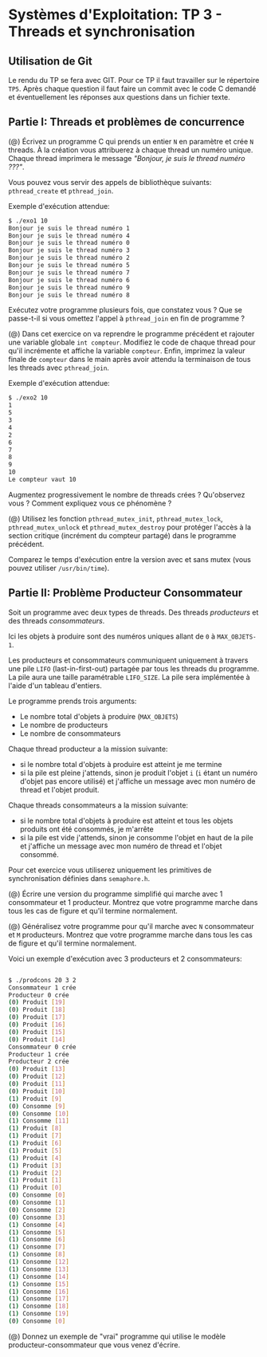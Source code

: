 Systèmes d'Exploitation: TP 3 - Threads et synchronisation
====================================================================

Utilisation de Git
------------------

Le rendu du TP se fera avec GIT. Pour ce TP il faut travailler sur le répertoire
`TP5`. Après chaque question il faut faire un commit avec le code C demandé et
éventuellement les réponses aux questions dans un fichier texte.

Partie I: Threads et problèmes de concurrence
---------------------------------------------


(@) Écrivez un programme C qui prends un entier `N` en paramètre et crée `N`
threads. À la création vous attribuerez à chaque thread un numéro unique.
Chaque thread imprimera le message _"Bonjour, je suis le thread numéro ???"_.

Vous pouvez vous servir des appels de bibliothèque suivants: `pthread_create` et
`pthread_join`.

Exemple d'exécution attendue:

```bash
$ ./exo1 10
Bonjour je suis le thread numéro 1
Bonjour je suis le thread numéro 4
Bonjour je suis le thread numéro 0
Bonjour je suis le thread numéro 3
Bonjour je suis le thread numéro 2
Bonjour je suis le thread numéro 5
Bonjour je suis le thread numéro 7
Bonjour je suis le thread numéro 6
Bonjour je suis le thread numéro 9
Bonjour je suis le thread numéro 8
```

Exécutez votre programme plusieurs fois, que constatez vous ?
Que se passe-t-il si vous omettez l'appel à `pthread_join` en fin de programme ?

(@) Dans cet exercice on va reprendre le programme précédent et rajouter une
variable globale `int compteur`. Modifiez le code de chaque thread pour qu'il
incrémente et affiche la variable `compteur`. Enfin, imprimez la valeur finale de
`compteur` dans le main après avoir attendu la terminaison de tous les threads
avec `pthread_join`.


Exemple d'exécution attendue:
```bash
$ ./exo2 10
1
5
3
4
2
6
7
8
9
10
Le compteur vaut 10
```
Augmentez progressivement le nombre de threads crées ? Qu'observez vous ?
Comment expliquez vous ce phénomène ?

(@) Utilisez les fonction `pthread_mutex_init`, `pthread_mutex_lock`,
`pthread_mutex_unlock` et `pthread_mutex_destroy` pour protéger l'accès à la
section critique (incrément du compteur partagé) dans le programme précédent.

Comparez le temps d'exécution entre la version avec et sans mutex (vous pouvez
utiliser `/usr/bin/time`).

Partie II: Problème Producteur Consommateur
-------------------------------------------

Soit un programme avec deux types de threads. Des threads _producteurs_ et des threads
_consommateurs_.

Ici les objets à produire sont des numéros uniques allant de `0` à
`MAX_OBJETS-1`.

Les producteurs et consommateurs communiquent uniquement à travers une pile `LIFO`
(last-in-first-out) partagée par tous les threads du programme. La pile aura une
taille paramétrable `LIFO_SIZE`. La pile sera implémentée à l'aide d'un tableau
d'entiers.

Le programme prends trois arguments:

* Le nombre total d'objets à produire (`MAX_OBJETS`)
* Le nombre de producteurs
* Le nombre de consommateurs

Chaque thread producteur a la mission suivante:

* si le nombre total d'objets à produire est atteint je me termine
* si la pile est pleine j'attends, sinon je produit l'objet `i` (`i` étant un numéro
d'objet pas encore utilisé) et j'affiche un message avec mon numéro de thread et
l'objet produit.

Chaque threads consommateurs a la mission suivante:

* si le nombre total d'objets à produire est atteint et tous les objets produits
  ont été consommés, je m'arrête
* si la pile est vide j'attends, sinon je consomme l'objet en haut de la pile
et j'affiche un message avec mon numéro de thread et l'objet consommé.

Pour cet exercice vous utiliserez uniquement les primitives de synchronisation
définies dans `semaphore.h`.


(@) Écrire une version du programme simplifié qui marche avec 1 consommateur et 1
producteur. Montrez que votre programme marche dans tous les cas de figure et
qu'il termine normalement.

(@) Généralisez votre programme pour qu'il marche avec `N` consommateur et `M` producteurs.
Montrez que votre programme marche dans tous les cas de figure et qu'il termine normalement.

Voici un exemple d'exécution avec 3 producteurs et 2 consommateurs:
```bash

$ ./prodcons 20 3 2
Consommateur 1 crée
Producteur 0 crée
(0) Produit [19]
(0) Produit [18]
(0) Produit [17]
(0) Produit [16]
(0) Produit [15]
(0) Produit [14]
Consommateur 0 crée
Producteur 1 crée
Producteur 2 crée
(0) Produit [13]
(0) Produit [12]
(0) Produit [11]
(0) Produit [10]
(1) Produit [9]
(0) Consomme [9]
(0) Consomme [10]
(1) Consomme [11]
(1) Produit [8]
(1) Produit [7]
(1) Produit [6]
(1) Produit [5]
(1) Produit [4]
(1) Produit [3]
(1) Produit [2]
(1) Produit [1]
(1) Produit [0]
(0) Consomme [0]
(0) Consomme [1]
(0) Consomme [2]
(0) Consomme [3]
(1) Consomme [4]
(1) Consomme [5]
(1) Consomme [6]
(1) Consomme [7]
(1) Consomme [8]
(1) Consomme [12]
(1) Consomme [13]
(1) Consomme [14]
(1) Consomme [15]
(1) Consomme [16]
(1) Consomme [17]
(1) Consomme [18]
(1) Consomme [19]
(0) Consomme [0]
```

(@) Donnez un exemple de "vrai" programme qui utilise le modèle
producteur-consommateur que vous venez d'écrire.
